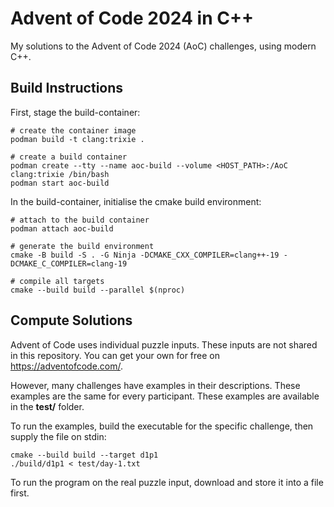 # Advent of Code 2024 in C++

My solutions to the Advent of Code 2024 (AoC) challenges, using modern C++.


## Build Instructions

First, stage the build-container:

```shell
# create the container image
podman build -t clang:trixie .

# create a build container
podman create --tty --name aoc-build --volume <HOST_PATH>:/AoC clang:trixie /bin/bash
podman start aoc-build
```

In the build-container, initialise the cmake build environment:

```shell
# attach to the build container
podman attach aoc-build

# generate the build environment
cmake -B build -S . -G Ninja -DCMAKE_CXX_COMPILER=clang++-19 -DCMAKE_C_COMPILER=clang-19

# compile all targets
cmake --build build --parallel $(nproc)
```

## Compute Solutions

Advent of Code uses individual puzzle inputs. These inputs are not shared in this repository. You can get your own for free on https://adventofcode.com/.

However, many challenges have examples in their descriptions. These examples are the same for every participant. These examples are available in the **test/** folder.

To run the examples, build the executable for the specific challenge, then supply the file on stdin:

```shell
cmake --build build --target d1p1
./build/d1p1 < test/day-1.txt
```

To run the program on the real puzzle input, download and store it into a file first.

